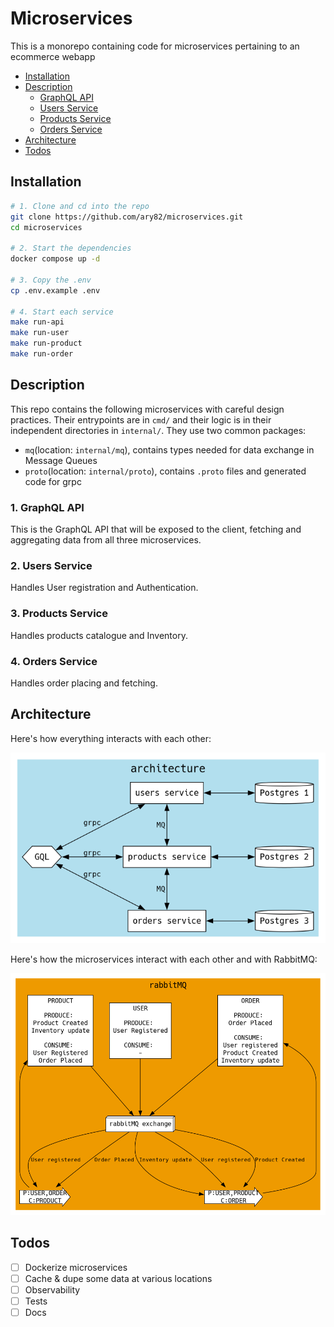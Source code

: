 # Microservices

This is a monorepo containing code for microservices pertaining to an ecommerce webapp

- [Installation](#installation)
- [Description](#description)
  - [GraphQL API](#1-graphql-api)
  - [Users Service](#2-users-service)
  - [Products Service](#3-products-service)
  - [Orders Service](#4-orders-service)
- [Architecture](#architecture)
- [Todos](#todos)

## Installation

```bash
# 1. Clone and cd into the repo
git clone https://github.com/ary82/microservices.git
cd microservices

# 2. Start the dependencies
docker compose up -d

# 3. Copy the .env
cp .env.example .env

# 4. Start each service
make run-api
make run-user
make run-product
make run-order
```

## Description

This repo contains the following microservices with careful design practices. Their entrypoints are in `cmd/` and their logic is in their independent directories in `internal/`. They use two common packages:

- `mq`(location: `internal/mq`), contains types needed for data exchange in Message Queues
- `proto`(location: `internal/proto`), contains `.proto` files and generated code for grpc

### 1. GraphQL API

This is the GraphQL API that will be exposed to the client, fetching and aggregating data from all three microservices.

### 2. Users Service

Handles User registration and Authentication.

### 3. Products Service

Handles products catalogue and Inventory.

### 4. Orders Service

Handles order placing and fetching.

## Architecture

Here's how everything interacts with each other:

<p align="center">
    <img  src="./docs/graphviz/arch.png">
</p>

Here's how the microservices interact with each other and with RabbitMQ:

<p align="center">
    <img  src="./docs/graphviz/rabbitmq.png">
</p>

## Todos

- [ ] Dockerize microservices
- [ ] Cache & dupe some data at various locations
- [ ] Observability
- [ ] Tests
- [ ] Docs
